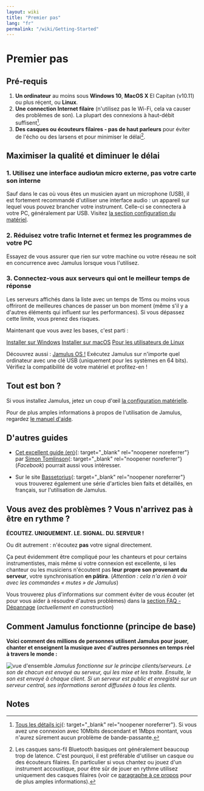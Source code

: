 ```yaml
---
layout: wiki
title: "Premier pas"
lang: "fr"
permalink: "/wiki/Getting-Started"
---
```


# Premier pas

## Pré-requis

1. **Un ordinateur** au moins sous **Windows 10**, **MacOS X** El Capitan (v10.11) ou plus réçent, ou **Linux**.
1. **Une connection Internet filaire** (n'utilisez pas le Wi-Fi, cela va causer des problèmes de son). La plupart des connexions à haut-débit suffisent[^1].
1. **Des casques ou écouteurs filaires - pas de haut parleurs** pour éviter de l'écho ou des larsens et pour minimiser le délai[^2].

## Maximiser la qualité et diminuer le délai

### 1. Utilisez une interface audio∕un micro externe, pas votre carte son interne

Sauf dans le cas où vous êtes un musicien ayant un microphone (USB), il est fortement recommandé d'utiliser une interface audio : un appareil sur lequel vous pouvez brancher votre instrument. Celle-ci se connectera à votre PC, généralement par USB. Visitez [la section configuration du matériel](Hardware-Setup).

### 2. Réduisez votre trafic Internet et fermez les programmes de votre PC

Essayez de vous assurer que rien sur votre machine ou votre réseau ne soit en concurrence avec Jamulus lorsque vous l'utilisez.

### 3. Connectez-vous aux serveurs qui ont le meilleur temps de réponse

Les serveurs affichés dans la liste avec un temps de 15ms ou moins vous offriront de meilleures chances de passer un bon moment (même s'il y a d'autres éléments qui influent sur les performances). Si vous dépassez cette limite, vous prenez des risques.

Maintenant que vous avez les bases, c'est parti :

<div class="fx-row fx-row-start-xs button-container">
  <a href="Installation-for-Windows" class="button fx-col-100-xs">Installer sur Windows</a>
  <a href="Installation-for-Macintosh" class="button fx-col-100-xs">Installer sur macOS</a>
  <a href="Installation-for-Linux" class="button fx-col-100-xs">Pour les utilisateurs de Linux</a>
</div>

Découvrez aussi : [Jamulus OS !](https://sourceforge.net/projects/jamulus-os/files/JamulusOS/) Exécutez Jamulus sur n'importe quel ordinateur avec une clé USB (uniquement pour les systèmes en 64 bits). Vérifiez la compatibilité de votre matériel et profitez-en !

## Tout est bon ?

Si vous installez Jamulus, jetez un coup d'œil [la configuration matérielle](Hardware-Setup).

Pour de plus amples informations à propos de l'utilisation de Jamulus, regardez [le manuel d'aide](https://github.com/corrados/jamulus/blob/master/src/res/homepage/manual.md).

## D'autres guides
* [Cet excellent guide (en)](https://www.facebook.com/notes/jamulus-online-musicianssingers-jamming/idiots-guide-to-jamulus-app/510044532903831/){: target="_blank" rel="noopener noreferrer"} par [Simon Tomlinson](https://www.facebook.com/simon.james.tomlinson?eid=ARBQoY3KcZAtS3pGdLJuqvQTeRSOo4gHdQZT7nNzOt1oPMGgZ4_3GERe-rOyH5PxsSHVYYXjWwcqd71a){: target="_blank" rel="noopener noreferrer"} (_Facebook_) pourrait aussi vous intéresser.

* Sur le site [Bassetorius](https://www.bassetorius.fr/applications/jamulus/){: target="_blank" rel="noopener noreferrer"} vous trouverez également une série d'articles bien faits et détaillés, en français, sur l'utilisation de Jamulus.

## Vous avez des problèmes ? Vous n'arrivez pas à être en rythme ?

**ÉCOUTEZ. UNIQUEMENT. LE. SIGNAL. DU. SERVEUR !**

Ou dit autrement : n'écoutez **pas** votre signal directement.

Ça peut évidemment être compliqué pour les chanteurs et pour certains instrumentistes, mais même si votre connexion est excellente, si les chanteur ou les musiciens n'écoutent pas **leur propre son provenant du serveur**, votre synchronisation **en pâtira**. (_Attention : cela n'a rien à voir avec les commandes « mutes » de Jamulus_)

Vous trouverez plus d'informations sur comment éviter de vous écouter (et pour vous aider à résoudre d'autres problèmes) dans la [section FAQ - Dépannage](Client-Troubleshooting) (_actuellement en construction_)

## Comment Jamulus fonctionne (principe de base)

**Voici comment des millions de personnes utilisent Jamulus pour jouer, chanter et enseignent la musique avec d'autres personnes en temps réel à travers le monde :**

![vue d'ensemble](https://user-images.githubusercontent.com/9108457/99901946-9200d780-2cba-11eb-8167-e20ae2621102.png)
_Jamulus fonctionne sur le principe clients/serveurs. Le son de chacun est envoyé au serveur, qui les mixe et les traite. Ensuite, le son est envoyé à chaque client. Si un serveur est public et enregistré sur un serveur central, ses informations seront diffusées à tous les clients._

## Notes
[^1]: [Tous les détails ici](Network-Requirements){: target="_blank" rel="noopener noreferrer"}. Si vous avez une connexion avec 10Mbits descendant et 1Mbps montant, vous n'aurez sûrement aucun problème de bande-passante.
[^2]: Les casques sans-fil Bluetooth basiques ont généralement beaucoup trop de latence. C'est pourquoi, il est préférable d'utiliser un casque ou des écouteurs filaires. En particulier si vous chantez ou jouez d'un instrument accoustique, pour être sûr de jouer en rythme utilisez uniquement des casques filaires (voir ce [paragraphe à ce propos](Getting-Started#having-trouble-cant-keep-in-time) pour de plus amples informations).

